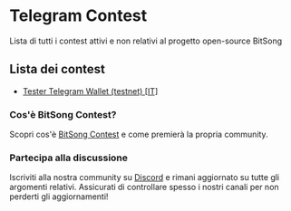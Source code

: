 # Telegram Contest
Lista di tutti i contest attivi e non relativi al progetto open-source BitSong

## Lista dei contest
- [Tester Telegram Wallet (testnet) [IT]](./tester-telegram-wallet-testnet_it.md)

### Cos'è BitSong Contest?
Scopri cos'è [BitSong Contest](../README_IT.md) e come premierà la propria community.

### Partecipa alla discussione

Iscriviti alla nostra community su [Discord](https://discord.gg/KeHPnSa) e rimani aggiornato su tutte gli argomenti relativi. Assicurati di controllare spesso i nostri canali per non perderti gli aggiornamenti!
